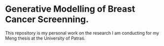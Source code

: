 # Generative Modelling of Breast Cancer Screenning. 
This repository is my personal work on the research I am conducting for my Meng thesis at the University of Patras.
